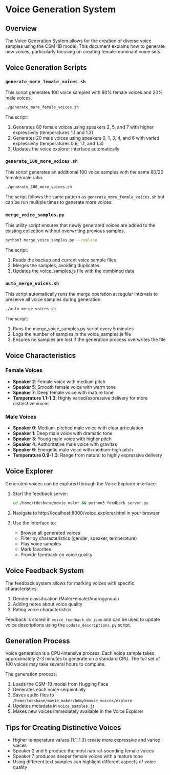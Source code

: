 # Voice Generation System

## Overview
The Voice Generation System allows for the creation of diverse voice samples using the CSM-1B model. This document explains how to generate new voices, particularly focusing on creating female-dominant voice sets.

## Voice Generation Scripts

### `generate_more_female_voices.sh`
This script generates 100 voice samples with 80% female voices and 20% male voices.

```bash
./generate_more_female_voices.sh
```

The script:
1. Generates 80 female voices using speakers 2, 5, and 7 with higher expressivity (temperatures 1.1 and 1.3)
2. Generates 20 male voices using speakers 0, 1, 3, 4, and 6 with varied expressivity (temperatures 0.9, 1.1, and 1.3)
3. Updates the voice explorer interface automatically

### `generate_100_more_voices.sh`
This script generates an additional 100 voice samples with the same 80/20 female/male ratio.

```bash
./generate_100_more_voices.sh
```

The script follows the same pattern as `generate_more_female_voices.sh` but can be run multiple times to generate more voices.

### `merge_voice_samples.py`
This utility script ensures that newly generated voices are added to the existing collection without overwriting previous samples.

```bash
python3 merge_voice_samples.py --replace
```

The script:
1. Reads the backup and current voice sample files
2. Merges the samples, avoiding duplicates
3. Updates the voice_samples.js file with the combined data

### `auto_merge_voices.sh`
This script automatically runs the merge operation at regular intervals to preserve all voice samples during generation.

```bash
./auto_merge_voices.sh
```

The script:
1. Runs the merge_voice_samples.py script every 5 minutes
2. Logs the number of samples in the voice_samples.js file
3. Ensures no samples are lost if the generation process overwrites the file

## Voice Characteristics

### Female Voices
- **Speaker 2**: Female voice with medium pitch
- **Speaker 5**: Smooth female voice with warm tone
- **Speaker 7**: Deep female voice with mature tone
- **Temperature 1.1-1.3**: Highly varied/expressive delivery for more distinctive voices

### Male Voices
- **Speaker 0**: Medium-pitched male voice with clear articulation
- **Speaker 1**: Deep male voice with dramatic tone
- **Speaker 3**: Young male voice with higher pitch
- **Speaker 4**: Authoritative male voice with gravitas
- **Speaker 6**: Energetic male voice with medium-high pitch
- **Temperature 0.9-1.3**: Range from natural to highly expressive delivery

## Voice Explorer
Generated voices can be explored through the Voice Explorer interface:

1. Start the feedback server:
   ```bash
   cd /home/tdeshane/movie_maker && python3 feedback_server.py
   ```

2. Navigate to http://localhost:8000/voice_explorer.html in your browser

3. Use the interface to:
   - Browse all generated voices
   - Filter by characteristics (gender, speaker, temperature)
   - Play voice samples
   - Mark favorites
   - Provide feedback on voice quality

## Voice Feedback System
The feedback system allows for marking voices with specific characteristics:

1. Gender classification (Male/Female/Androgynous)
2. Adding notes about voice quality
3. Rating voice characteristics

Feedback is stored in `voice_feedback_db.json` and can be used to update voice descriptions using the `update_descriptions.py` script.

## Generation Process
Voice generation is a CPU-intensive process. Each voice sample takes approximately 2-3 minutes to generate on a standard CPU. The full set of 100 voices may take several hours to complete.

The generation process:
1. Loads the CSM-1B model from Hugging Face
2. Generates each voice sequentially
3. Saves audio files to `/home/tdeshane/movie_maker/hdmy5movie_voices/explore`
4. Updates metadata in `voice_samples.js`
5. Makes new voices immediately available in the Voice Explorer

## Tips for Creating Distinctive Voices
- Higher temperature values (1.1-1.3) create more expressive and varied voices
- Speaker 2 and 5 produce the most natural-sounding female voices
- Speaker 7 produces deeper female voices with a mature tone
- Using different text samples can highlight different aspects of voice quality 